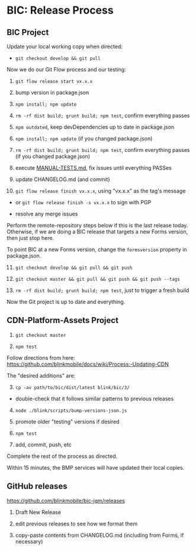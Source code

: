 # BIC: Release Process

## BIC Project

Update your local working copy when directed:

-   `git checkout develop && git pull`


Now we do our Git Flow process and our testing:

1. `git flow release start vx.x.x`

2. bump version in package.json

3. `npm install; npm update`

4. `rm -rf dist build; grunt build; npm test`, confirm everything passes

5. `npm outdated`, keep devDependencies up to date in package.json

6. `npm install; npm update` (if you changed package.json)

7. `rm -rf dist build; grunt build; npm test`, confirm everything passes (if you changed package.json)

8. execute [MANUAL-TESTS.md](MANUAL-TESTS.md), fix issues until everything PASSes

9. update CHANGELOG.md (and commit)

10. `git flow release finish vx.x.x`, using "vx.x.x" as the tag's message

- or `git flow release finish -s vx.x.x` to sign with PGP

- resolve any merge issues

Perform the remote-repository steps below if this is the last release today.
Otherwise, if we are doing a BIC release that targets a new Forms version, then
just stop here.

To point BIC at a new Forms version, change the `formsversion` property in
package.json.

11. `git checkout develop && git pull && git push`

12. `git checkout master && git pull && git push && git push --tags`

13. `rm -rf dist build; grunt build; npm test`, just to trigger a fresh build

Now the Git project is up to date and everything.


## CDN-Platform-Assets Project

1. `git checkout master`

2. `npm test`

Follow directions from here:
https://github.com/blinkmobile/docs/wiki/Process:-Updating-CDN

The "desired additions" are:

3. `cp -av path/to/bic/dist/latest blink/bic/3/`

- double-check that it follows similar patterns to previous releases

4. `node ./blink/scripts/bump-versions-json.js`

5. promote older "testing" versions if desired

6. `npm test`

7. add, commit, push, etc

Complete the rest of the process as directed.

Within 15 minutes, the BMP services will have updated their local copies.


## GitHub releases

https://github.com/blinkmobile/bic-jqm/releases

1. Draft New Release

2. edit previous releases to see how we format them

3. copy-paste contents from CHANGELOG.md (including from Forms, if necessary)
